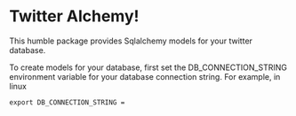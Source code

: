 # Twitter Alchemy!

This humble package provides Sqlalchemy models for your twitter database.

To create models for your database, first set the DB_CONNECTION_STRING environment variable for your
database connection string. For example, in linux
```shell
export DB_CONNECTION_STRING = 
```